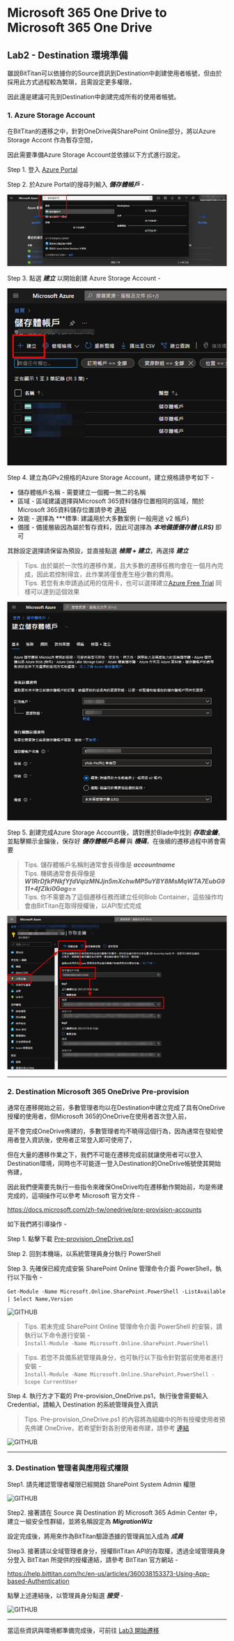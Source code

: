 # Microsoft 365 One Drive to Microsoft 365 One Drive

## Lab2 - Destination 環境準備

雖說BitTitan可以依據你的Source資訊到Destination中創建使用者帳號，但由於採用此方式過程較為繁瑣，且需設定更多權限，

因此還是建議可先到Destination中創建完成所有的使用者帳號。

### 1. Azure Storage Account

在BitTitan的遷移之中，針對OneDrive與SharePoint Online部分，將以Azure Storage Accont 作為暫存空間，

因此需要準備Azure Storage Account並依據以下方式進行設定。

Step 1. 登入 [Azure Portal](https://portal.azure.com/) 

Step 2. 於Azure Portal的搜尋列輸入 ***儲存體帳戶*** -

![GITHUB](https://github.com/MarkChang-Core/BitTitan/blob/main/OneDriveToOneDrive/image/image-onedrive1-5.jpg)<br>

Step 3. 點選 ***建立*** 以開始創建 Azure Storage Account -

![GITHUB](https://github.com/MarkChang-Core/BitTitan/blob/main/OneDriveToOneDrive/image/image-onedrive1-6.jpg)<br>

Step 4. 建立為GPv2規格的Azure Storage Account，建立規格請參考如下 - 

- 儲存體帳戶名稱 - 需要建立一個獨一無二的名稱
- 區域 - 區域建議選擇與Microsoft 365資料儲存位置相同的區域，關於Microsoft 365資料儲存位置請參考 [連結](https://docs.microsoft.com/zh-tw/microsoft-365/enterprise/o365-data-locations?view=o365-worldwide#taiwan)
- 效能 - 選擇為 ***標準: 建議用於大多數案例 (一般用途 v2 帳戶)
- 備援 - 備援層級因為屬於暫存資料，因此可選擇為 ***本地備援儲存體 (LRS)*** 即可

其餘設定選擇請保留為預設，並直接點選 ***檢閱 + 建立***，再選擇 ***建立***

> Tips. 由於屬於一次性的遷移作業，且大多數的遷移任務均會在一個月內完成，因此若控制得宜，此作業將僅會產生極少數的費用。<br>
> Tips. 若您有未申請過試用的信用卡，也可以選擇建立[Azure Free Trial](https://azure.microsoft.com/zh-tw/free/) 同樣可以達到這個效果

![GITHUB](https://github.com/MarkChang-Core/BitTitan/blob/main/OneDriveToOneDrive/image/image-onedrive1-7.jpg)<br>

Step 5. 創建完成Azure Storage Account後，請對應於Blade中找到 ***存取金鑰***，並點擊顯示金鑰後，保存好 ***儲存體帳戶名稱*** 與 ***機碼***，在後續的遷移過程中將會需要

> Tips. 儲存體帳戶名稱則通常會長得像是 ***accountname***<br>
> Tips. 機碼通常會長得像是 ***W1RrDfkPNkfYfdVqizMNJjn5mXchwMP5uYBY8MsMqWTA7EubG911+4fZlki0Gag==***<br>
> Tips. 你不需要為了這個遷移任務而建立任何Blob Container，這些操作均會由BitTitan在取得授權後，以API型式完成<br>

![GITHUB](https://github.com/MarkChang-Core/BitTitan/blob/main/OneDriveToOneDrive/image/image-onedrive1-8.jpg)<br>

---

### 2. Destination Microsoft 365 OneDrive Pre-provision

通常在遷移開始之前，多數管理者均以在Destination中建立完成了具有OneDrive授權的使用者，但Microsoft 365的OneDrive在使用者首次登入前，

是不會完成OneDrive佈建的，多數管理者均不曉得這個行為，因為通常在發給使用者登入資訊後，使用者正常登入即可使用了，

但在大量的遷移作業之下，我們不可能在遷移完成前就讓使用者可以登入Destination環境，同時也不可能逐一登入Destination的OneDrive帳號使其開始佈建，

因此我們便需要先執行一些指令來確保OneDrive均在遷移動作開始前，均是佈建完成的，這項操作可以參考 Microsoft 官方文件 - 

https://docs.microsoft.com/zh-tw/onedrive/pre-provision-accounts

如下我們將引導操作 -

Step 1. 點擊下載 [Pre-provision_OneDrive.ps1](https://github.com/MarkChang-Core/BitTitan/blob/main/OneDriveToOneDrive/Pre-provision_OneDrive.ps1)

Step 2. 回到本機端，以系統管理員身分執行 PowerShell

Step 3. 先確保已經完成安裝 SharePoint Online 管理命令介面 PowerShell，執行以下指令 - <br>

```Get-Module -Name Microsoft.Online.SharePoint.PowerShell -ListAvailable | Select Name,Version```

![GITHUB](https://github.com/MarkChang-Core/BitTitan/blob/main/OneDriveToOneDrive/image/image-onedrive2-6.jpg)<br>

> Tips. 若未完成 SharePoint Online 管理命令介面 PowerShell 的安裝，請執行以下命令進行安裝 - <br>
> ```Install-Module -Name Microsoft.Online.SharePoint.PowerShell```

> Tips. 若您不具備系統管理員身分，也可執行以下指令針對當前使用者進行安裝 - <br>
> ```Install-Module -Name Microsoft.Online.SharePoint.PowerShell -Scope CurrentUser```

Step 4. 執行方才下載的 Pre-provision_OneDrive.ps1，執行後會需要輸入Credential，請輸入 Destination 的系統管理員登入資訊

> Tips. Pre-provision_OneDrive.ps1 的內容將為組織中的所有授權使用者預先佈建 OneDrive，若希望針對各別使用者佈建，請參考 [連結](https://docs.microsoft.com/zh-tw/onedrive/pre-provision-accounts#pre-provision-onedrive-for-users)

![GITHUB](https://github.com/MarkChang-Core/BitTitan/blob/main/OneDriveToOneDrive/image/image-onedrive2-7.jpg)<br>

---

### 3. Destination 管理者與應用程式權限

Step1. 請先確認管理者權限已經開啟 SharePoint System Admin 權限<br>

![GITHUB](https://github.com/MarkChang-Core/BitTitan/blob/main/OneDriveToOneDrive/image/image-onedrive1-3.jpg)<br>

Step2. 接著請在 Source 與 Destination 的 Microsoft 365 Admin Center 中，建立一組安全性群組，並將名稱設定為 ***MigrationWiz*** <br>

設定完成後，將用來作為BitTitan驗證憑據的管理員加入成為 ***成員***<br>

Step3. 接著請以全域管理者身分，授權BitTitan API的存取權，透過全域管理員身分登入 BitTitan 所提供的授權連結，請參考 BitTitan 官方網站 -<br>

https://help.bittitan.com/hc/en-us/articles/360038153373-Using-App-based-Authentication<br>

點擊上述連結後，以管理員身分點選 ***接受*** -<br>

![GITHUB](https://github.com/MarkChang-Core/BitTitan/blob/main/OneDriveToOneDrive/image/image-onedrive1-9.jpg)<br>

---

當這些資訊與環境都準備完成後，可前往 [Lab3 開始遷移](https://github.com/MarkChang-Core/BitTitan/blob/main/OneDriveToOneDrive/Lab.md)
